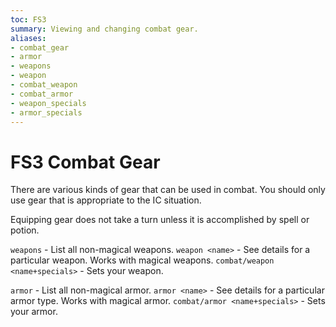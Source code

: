 ```yaml
---
toc: FS3
summary: Viewing and changing combat gear.
aliases:
- combat_gear
- armor
- weapons
- weapon
- combat_weapon
- combat_armor
- weapon_specials
- armor_specials
---
```

# FS3 Combat Gear

There are various kinds of gear that can be used in combat.  You should only use gear that is appropriate to the IC situation.

Equipping gear does not take a turn unless it is accomplished by spell or potion.

`weapons` - List all non-magical weapons.
`weapon <name>` - See details for a particular weapon. Works with magical weapons.
`combat/weapon <name+specials>` - Sets your weapon.

`armor` - List all non-magical armor.
`armor <name>` - See details for a particular armor type. Works with magical armor.
`combat/armor <name+specials>` - Sets your armor.
